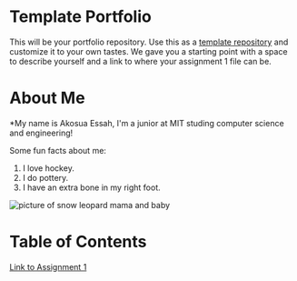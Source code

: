 # Template Portfolio
This will be your portfolio repository. Use this as a [template repository](https://docs.github.com/en/repositories/creating-and-managing-repositories/creating-a-template-repository) and customize it to your own tastes. We gave you a starting point with a space to describe yourself and a link to where your assignment 1 file can be.

# About Me
*My name is Akosua Essah, I'm a junior at MIT studing computer science and engineering!

Some fun facts about me:
1. I love hockey.
2. I do pottery.
3. I have an extra bone in my right foot.

![picture of snow leopard mama and baby](https://pbs.twimg.com/media/GzYlia3XMAAWfm4?format=jpg&name=4096x4096)


# Table of Contents
[Link to Assignment 1](assignments/assignment1.md)
